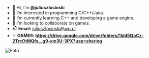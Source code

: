 - 👋 Hi, I’m **@juliuszlosinski**
- 👀 I’m interested in programming C/C++/Java.
- 🌱 I’m currently learning C++ and developing a game engine.
- 💞️ I’m looking to collaborate on games.
- 📫 **Email:** juliuszlosinski@wp.pl
- ✨ **GAMES: https://drive.google.com/drive/folders/1ldd5QoCz-2TrcOtMQfe__g9-xm3U-3PX?usp=sharing**

<!---
juliuszlosinski/juliuszlosinski is a ✨ special ✨ repository because its `README.md` (this file) appears on your GitHub profile.
You can click the Preview link to take a look at your changes.
--->

![Foto](https://user-images.githubusercontent.com/72278818/115552736-eb425680-a2ac-11eb-8a97-d477790c9096.jpg)
